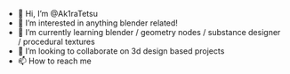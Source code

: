 - 👋 Hi, I’m @Ak1raTetsu
- 👀 I’m interested in anything blender related!
- 🌱 I’m currently learning blender / geometry nodes / substance designer / procedural textures
- 💞️ I’m looking to collaborate on 3d design based projects
- 📫 How to reach me 

<!---
Ak1raTetsu/Ak1raTetsu is a ✨ special ✨ repository because its `README.md` (this file) appears on your GitHub profile.
You can click the Preview link to take a look at your changes.
--->
